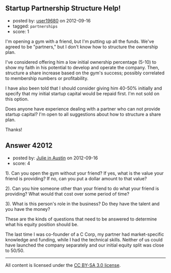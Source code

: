 ## Startup Partnership Structure Help!

- posted by: [user19680](https://stackexchange.com/users/-1/19680-user19680) on 2012-09-16
- tagged: `partnerships`
- score: 1

I'm opening a gym with a friend, but I'm putting up all the funds.  We've agreed to be "partners," but I don't know how to structure the ownership plan.  

I've considered offering him a low initial ownership percentage (5-10) to show my faith in his potential to develop and operate the company.  Then, structure a share increase based on the gym's success; possibly correlated to membership numbers or profitability.

I have also been told that I should consider giving him 40-50% initially and specify that my initial startup capital would be repaid first.  I'm not sold on this option. 

Does anyone have experience dealing with a partner who can not provide startup capital?  I'm open to all suggestions about how to structure a share plan. 

Thanks!  


## Answer 42012

- posted by: [Julie in Austin](https://stackexchange.com/users/-1/19676-julie-in-austin) on 2012-09-16
- score: 4

1). Can you open the gym without your friend?  If yes, what is the value your friend is providing?  If no, can you put a dollar amount to that value?

2). Can you hire someone other than your friend to do what your friend is providing?  What would that cost over some period of time?

3). What is this person's role in the business?  Do they have the talent and you have the money?

These are the kinds of questions that need to be answered to determine what his equity position should be.

The last time I was co-founder of a C Corp, my partner had market-specific knowledge and funding, while I had the technical skills.  Neither of us could have launched the company separately and our initial equity split was close to 50/50.



---

All content is licensed under the [CC BY-SA 3.0 license](https://creativecommons.org/licenses/by-sa/3.0/).
